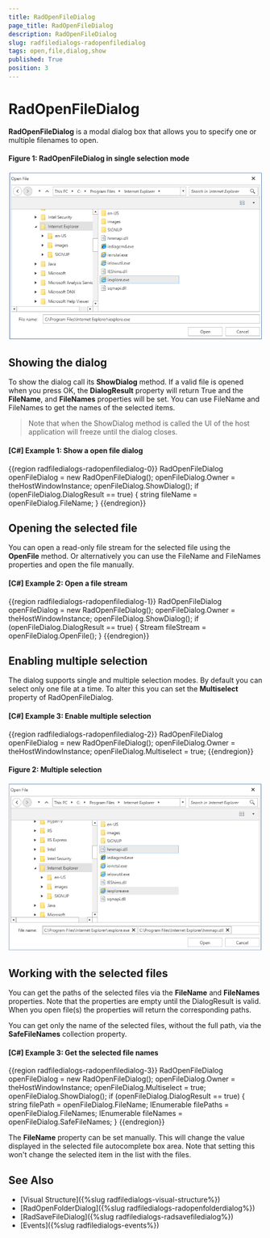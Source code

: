 ```yaml
---
title: RadOpenFileDialog
page_title: RadOpenFileDialog
description: RadOpenFileDialog
slug: radfiledialogs-radopenfiledialog
tags: open,file,dialog,show
published: True
position: 3
---
```


# RadOpenFileDialog

__RadOpenFileDialog__ is a modal dialog box that allows you to specify one or multiple filenames to open.

#### __Figure 1: RadOpenFileDialog in single selection mode__ 
![](images/radopenfiledialog-01.png)

## Showing the dialog

To show the dialog call its __ShowDialog__ method. If a valid file is opened when you press OK, the __DialogResult__ property will return True and the __FileName__, and __FileNames__ properties will be set. You can use FileName and FileNames to get the names of the selected items.

> Note that when the ShowDialog method is called the UI of the host application will freeze until the dialog closes.

#### __[C#] Example 1: Show a open file dialog__
{{region radfiledialogs-radopenfiledialog-0}}
	RadOpenFileDialog openFileDialog = new RadOpenFileDialog();
	openFileDialog.Owner = theHostWindowInstance;
	openFileDialog.ShowDialog();
	if (openFileDialog.DialogResult == true)
	{
		string fileName = openFileDialog.FileName;
	}
{{endregion}}

## Opening the selected file

You can open a read-only file stream for the selected file using the __OpenFile__ method. Or alternatively you can use the FileName and FileNames properties and open the file manually.

#### __[C#] Example 2: Open a file stream__
{{region radfiledialogs-radopenfiledialog-1}}
	RadOpenFileDialog openFileDialog = new RadOpenFileDialog();
	openFileDialog.Owner = theHostWindowInstance;
	openFileDialog.ShowDialog();
	if (openFileDialog.DialogResult == true)
	{
		Stream fileStream = openFileDialog.OpenFile();
	}
{{endregion}}

## Enabling multiple selection

The dialog supports single and multiple selection modes. By default you can select only one file at a time. To alter this you can set the __Multiselect__ property of RadOpenFileDialog.

#### __[C#] Example 3: Enable multiple selection__
{{region radfiledialogs-radopenfiledialog-2}}
	RadOpenFileDialog openFileDialog = new RadOpenFileDialog();
	openFileDialog.Owner = theHostWindowInstance;
	openFileDialog.Multiselect = true;
{{endregion}}

#### __Figure 2: Multiple selection__ 
![](images/radopenfiledialog-02.png)

## Working with the selected files

You can get the paths of the selected files via the __FileName__ and __FileNames__ properties. Note that the properties are empty until the DialogResult is valid. When you open file(s) the properties will return the corresponding paths.

You can get only the name of the selected files, without the full path, via the __SafeFileNames__ collection property.

#### __[C#] Example 3: Get the selected file names__
{{region radfiledialogs-radopenfiledialog-3}}
	RadOpenFileDialog openFileDialog = new RadOpenFileDialog();
	openFileDialog.Owner = theHostWindowInstance;
	openFileDialog.Multiselect = true;
	openFileDialog.ShowDialog();
	if (openFileDialog.DialogResult == true)
	{
		string filePath = openFileDialog.FileName;
		IEnumerable<string> filePaths = openFileDialog.FileNames;
		IEnumerable<string> fileNames = openFileDialog.SafeFileNames;
	}
{{endregion}}

The __FileName__ property can be set manually. This will change the value displayed in the selected file autocomplete box area. Note that setting this won't change the selected item in the list with the files.

## See Also
* [Visual Structure]({%slug radfiledialogs-visual-structure%})
* [RadOpenFolderDialog]({%slug radfiledialogs-radopenfolderdialog%})
* [RadSaveFileDialog]({%slug radfiledialogs-radsavefiledialog%})
* [Events]({%slug radfiledialogs-events%})
